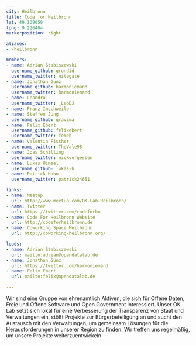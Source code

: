 ```yaml
---
city: Heilbronn
title: Code for Heilbronn
lat: 49.139059
long: 9.220404
markerposition: right

aliases:
- /heilbronn

members:
- name: Adrian Stabiszewski
  username_github: grundid
  username_twitter: nitegate
- name: Jonathan Günz
  username_github: harmoniemand
  username_twitter: harmoniemand
- name: Leandro
  username_twitter: _LeoDJ
- name: Franz Imschweiler
- name: Steffen Jung
  username_github: gravima
- name: Felix Ebert
  username_github: felixebert
  username_twitter: femeb
- name: Valentin Fischer
  username_twitter: TheVale98
- name: Joas Schilling
  username_twitter: nickvergessen
- name: Lukas Himsel
  username_github: lukas-h
- name: Patrick Hahn
  username_twitter: patrick24651

links:
- name: Meetup
  url: http://www.meetup.com/OK-Lab-Heilbronn/
- name: Twitter
  url: https://twitter.com/codeforhn
- name: Code For Heilbronn Website
  url: http://codeforheilbronn.de
- name: Coworking Space Heilbronn
  url: http://coworking-heilbronn.org/

leads:
- name: Adrian Stabiszewski
  url: mailto:adrian@opendatalab.de
- name: Jonathan Günz
  url: https://twitter.com/harmoniemand
- name: Felix Ebert
  url: mailto:felix@opendatalab.de

---
```


Wir sind eine Gruppe von ehrenamtlich Aktiven, die sich für Offene Daten, Freie und Offene Software und Open Government interessiert. Unser OK Lab setzt sich lokal für eine Verbesserung der Transparenz von Staat und Verwaltungen ein, stößt Projekte zur Bürgerbeteiligung an und sucht den Austausch mit den Verwaltungen, um gemeinsam Lösungen für die Herausforderungen in unserer Region zu finden. Wir treffen uns regelmäßig, um unsere Projekte weiterzuentwickeln.
